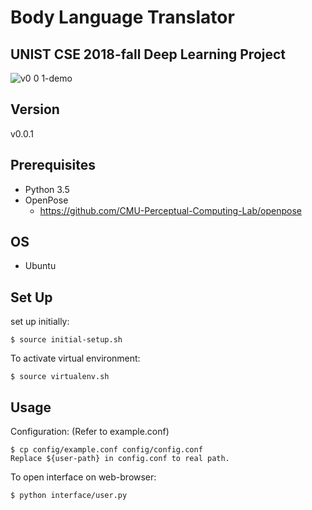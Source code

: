 Body Language Translator
========================

UNIST CSE 2018-fall Deep Learning Project
-----------------------------------------
![v0 0 1-demo](https://user-images.githubusercontent.com/30262658/50344588-f7983680-056e-11e9-9134-aef8ca680149.gif)  

Version
-------
v0.0.1

Prerequisites
-------------
- Python 3.5
- OpenPose
  - https://github.com/CMU-Perceptual-Computing-Lab/openpose

OS
---
- Ubuntu

Set Up
------
set up initially:
```
$ source initial-setup.sh
```
To activate virtual environment:
```
$ source virtualenv.sh
```

Usage
-----
Configuration: (Refer to example.conf)  
```
$ cp config/example.conf config/config.conf
Replace ${user-path} in config.conf to real path.
```
  
To open interface on web-browser:
```
$ python interface/user.py
```

